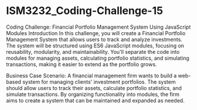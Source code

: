 # ISM3232_Coding-Challenge-15
Coding Challenge: Financial Portfolio Management System Using JavaScript Modules
Introduction
In this challenge, you will create a Financial Portfolio Management System that allows users to track and analyze investments. The system will be structured using ES6 JavaScript modules, focusing on reusability, modularity, and maintainability. You'll separate the code into modules for managing assets, calculating portfolio statistics, and simulating transactions, making it easier to extend as the portfolio grows.

Business Case
Scenario: A financial management firm wants to build a web-based system for managing clients' investment portfolios. The system should allow users to track their assets, calculate portfolio statistics, and simulate transactions. By organizing functionality into modules, the firm aims to create a system that can be maintained and expanded as needed.